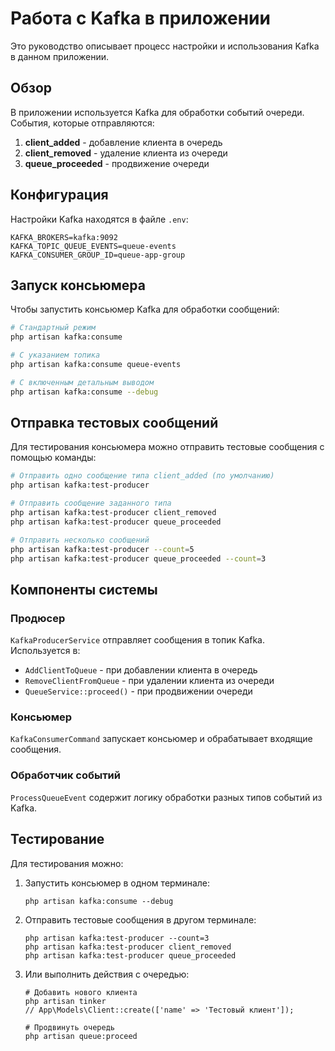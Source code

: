 # Работа с Kafka в приложении

Это руководство описывает процесс настройки и использования Kafka в данном приложении.

## Обзор

В приложении используется Kafka для обработки событий очереди. События, которые отправляются:

1. **client_added** - добавление клиента в очередь
2. **client_removed** - удаление клиента из очереди
3. **queue_proceeded** - продвижение очереди

## Конфигурация

Настройки Kafka находятся в файле `.env`:

```
KAFKA_BROKERS=kafka:9092
KAFKA_TOPIC_QUEUE_EVENTS=queue-events
KAFKA_CONSUMER_GROUP_ID=queue-app-group
```

## Запуск консьюмера

Чтобы запустить консьюмер Kafka для обработки сообщений:

```bash
# Стандартный режим
php artisan kafka:consume

# С указанием топика
php artisan kafka:consume queue-events

# С включенным детальным выводом
php artisan kafka:consume --debug
```

## Отправка тестовых сообщений

Для тестирования консьюмера можно отправить тестовые сообщения с помощью команды:

```bash
# Отправить одно сообщение типа client_added (по умолчанию)
php artisan kafka:test-producer

# Отправить сообщение заданного типа
php artisan kafka:test-producer client_removed
php artisan kafka:test-producer queue_proceeded

# Отправить несколько сообщений
php artisan kafka:test-producer --count=5
php artisan kafka:test-producer queue_proceeded --count=3
```

## Компоненты системы

### Продюсер

`KafkaProducerService` отправляет сообщения в топик Kafka. Используется в:

- `AddClientToQueue` - при добавлении клиента в очередь
- `RemoveClientFromQueue` - при удалении клиента из очереди
- `QueueService::proceed()` - при продвижении очереди

### Консьюмер

`KafkaConsumerCommand` запускает консьюмер и обрабатывает входящие сообщения.

### Обработчик событий

`ProcessQueueEvent` содержит логику обработки разных типов событий из Kafka.

## Тестирование

Для тестирования можно:

1. Запустить консьюмер в одном терминале:
   ```
   php artisan kafka:consume --debug
   ```

2. Отправить тестовые сообщения в другом терминале:
   ```
   php artisan kafka:test-producer --count=3
   php artisan kafka:test-producer client_removed
   php artisan kafka:test-producer queue_proceeded
   ```

3. Или выполнить действия с очередью:
   ```
   # Добавить нового клиента
   php artisan tinker
   // App\Models\Client::create(['name' => 'Тестовый клиент']);
   
   # Продвинуть очередь
   php artisan queue:proceed
   ```